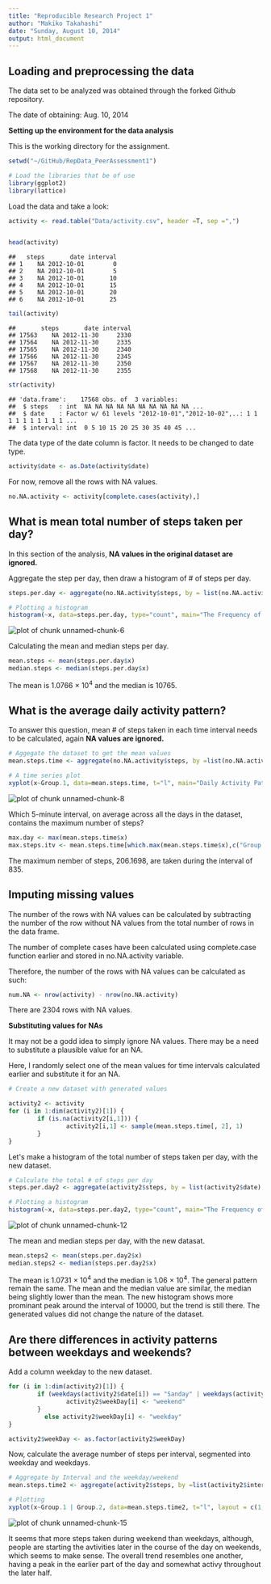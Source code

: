 ```yaml
---
title: "Reproducible Research Project 1"
author: "Makiko Takahashi"
date: "Sunday, August 10, 2014"
output: html_document
---
```



## Loading and preprocessing the data

The data set to be analyzed was obtained through the forked Github  repository.

The date of obtaining: Aug. 10, 2014

**Setting up the environment for the data analysis**

This is the working directory for the assignment.


```r
setwd("~/GitHub/RepData_PeerAssessment1")
```


```r
# Load the libraries that be of use
library(ggplot2)
library(lattice)
```

Load the data and take a look:


```r
activity <- read.table("Data/activity.csv", header =T, sep =",")


head(activity)
```

```
##   steps       date interval
## 1    NA 2012-10-01        0
## 2    NA 2012-10-01        5
## 3    NA 2012-10-01       10
## 4    NA 2012-10-01       15
## 5    NA 2012-10-01       20
## 6    NA 2012-10-01       25
```

```r
tail(activity)
```

```
##       steps       date interval
## 17563    NA 2012-11-30     2330
## 17564    NA 2012-11-30     2335
## 17565    NA 2012-11-30     2340
## 17566    NA 2012-11-30     2345
## 17567    NA 2012-11-30     2350
## 17568    NA 2012-11-30     2355
```

```r
str(activity)
```

```
## 'data.frame':	17568 obs. of  3 variables:
##  $ steps   : int  NA NA NA NA NA NA NA NA NA NA ...
##  $ date    : Factor w/ 61 levels "2012-10-01","2012-10-02",..: 1 1 1 1 1 1 1 1 1 1 ...
##  $ interval: int  0 5 10 15 20 25 30 35 40 45 ...
```

The data type of the date column is factor.  It needs to be changed to date type.


```r
activity$date <- as.Date(activity$date)
```

For now, remove all the rows with NA values.


```r
no.NA.activity <- activity[complete.cases(activity),]
```

## What is mean total number of steps taken per day?

In this section of the analysis, **NA values in the original dataset are ignored.**

Aggregate the step per day, then draw a histogram of # of steps per day.


```r
steps.per.day <- aggregate(no.NA.activity$steps, by = list(no.NA.activity$date), FUN="sum")

# Plotting a histogram
histogram(~x, data=steps.per.day, type="count", main="The Frequency of the Step per Day", xlab="# of steps")
```

![plot of chunk unnamed-chunk-6](figure/unnamed-chunk-6.png) 

Calculating the mean and median steps per day.


```r
mean.steps <- mean(steps.per.day$x)
median.steps <- median(steps.per.day$x)
```

The mean is 1.0766 &times; 10<sup>4</sup> and the median is 10765.


## What is the average daily activity pattern?

To answer this question, mean # of steps taken in each time interval needs to be calculated, again **NA values are ignored.**  


```r
# Aggegate the dataset to get the mean values
mean.steps.time <- aggregate(no.NA.activity$steps, by =list(no.NA.activity$interval), FUN="mean")

# A time series plot
xyplot(x~Group.1, data=mean.steps.time, t="l", main="Daily Activity Pattern", xlab ="Interval", ylab="# steps")
```

![plot of chunk unnamed-chunk-8](figure/unnamed-chunk-8.png) 

Which 5-minute interval, on average across all the days in the dataset, contains the maximum number of steps?


```r
max.day <- max(mean.steps.time$x)
max.steps.itv <- mean.steps.time[which.max(mean.steps.time$x),c("Group.1")]
```

The maximum nember of steps, 206.1698, are taken during the interval of 835.


## Imputing missing values

The number of the rows with NA values can be calculated by subtracting the number of the row without NA values from the total number of rows in the data frame.

The number of complete cases have been calculated using complete.case function earlier and stored in no.NA.activity variable.

Therefore, the number of the rows with NA values can be calculated as such:


```r
num.NA <- nrow(activity) - nrow(no.NA.activity)
```

There are 2304 rows with NA values.

**Substituting values for NAs**

It may not be a godd idea to simply ignore NA values.  There may be a need to substitute a plausible value for an NA.

Here, I randomly select one of the mean values for time intervals calculated earlier and substitute it for an NA.


```r
# Create a new dataset with generated values 

activity2 <- activity
for (i in 1:dim(activity2)[1]) {
        if (is.na(activity2[i,1])) {
                activity2[i,1] <- sample(mean.steps.time[, 2], 1)
        }
}
```

Let's make a histogram of the total number of steps taken per day, with the new dataset.


```r
# Calculate the total # of steps per day
steps.per.day2 <- aggregate(activity2$steps, by = list(activity2$date), FUN="sum")

# Plotting a histogram
histogram(~x, data=steps.per.day2, type="count", main="The Frequency of the Step per Day", xlab="# of steps")
```

![plot of chunk unnamed-chunk-12](figure/unnamed-chunk-12.png) 

The mean and median steps per day, with the new datasat.


```r
mean.steps2 <- mean(steps.per.day2$x)
median.steps2 <- median(steps.per.day2$x)
```

The mean is 1.0731 &times; 10<sup>4</sup> and the median is 1.06 &times; 10<sup>4</sup>.  The general pattern remain the same.  The mean and the median value are similar, the median being slightly lower than the mean.  The new histogram shows more prominant peak around the interval of 10000, but the trend is still there. The generated values did not change the nature of the dataset.


## Are there differences in activity patterns between weekdays and weekends?

Add a column weekday to the new dataset.


```r
for (i in 1:dim(activity2)[1]) {
        if (weekdays(activity2$date[i]) == "Sanday" | weekdays(activity2$date[i]) == "Saturday") {
                activity2$weekDay[i] <- "weekend"    
        }
          else activity2$weekDay[i] <- "weekday" 
}

activity2$weekDay <- as.factor(activity2$weekDay)
```

Now, calculate the average number of steps per interval, segmented into weekday and weekdays.


```r
# Aggregate by Interval and the weekday/weekend
mean.steps.time2 <- aggregate(activity2$steps, by =list(activity2$interval, activity2$weekDay), FUN="mean")

# Plotting
xyplot(x~Group.1 | Group.2, data=mean.steps.time2, t="l", layout = c(1,2), main="Daily Activity Pattern", xlab ="Interval", ylab="# steps")
```

![plot of chunk unnamed-chunk-15](figure/unnamed-chunk-15.png) 

It seems that more steps taken during weekend than weekdays, although, people are starting the avtivities later in the course of the day on weekends, which seems to make sense. The overall trend resembles one another, having a peak in the earlier part of the day and somewhat activy throughout the later half.
